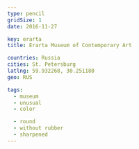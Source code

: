 ```yaml
---
type: pencil
gridSize: 1
date: 2016-11-27

key: erarta
title: Erarta Museum of Contemporary Art

countries: Russia
cities: St. Petersburg
latlng: 59.932268, 30.251180
geo: RUS

tags:
  - museum
  - unusual
  - color

  - round
  - without rubber
  - sharpened
---
```



